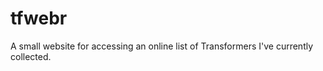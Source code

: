 tfwebr
======

A small website for accessing an online list of Transformers I've currently collected. 

